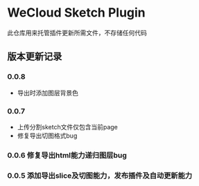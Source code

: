 # WeCloud Sketch Plugin
此仓库用来托管插件更新所需文件，不存储任何代码


## 版本更新记录
### 0.0.8
- 导出时添加图层背景色

### 0.0.7
- 上传分割sketch文件仅包含当前page
- 修复导出切图格式bug

### 0.0.6 修复导出html能力递归图层bug

### 0.0.5 添加导出slice及切图能力，发布插件及自动更新能力




